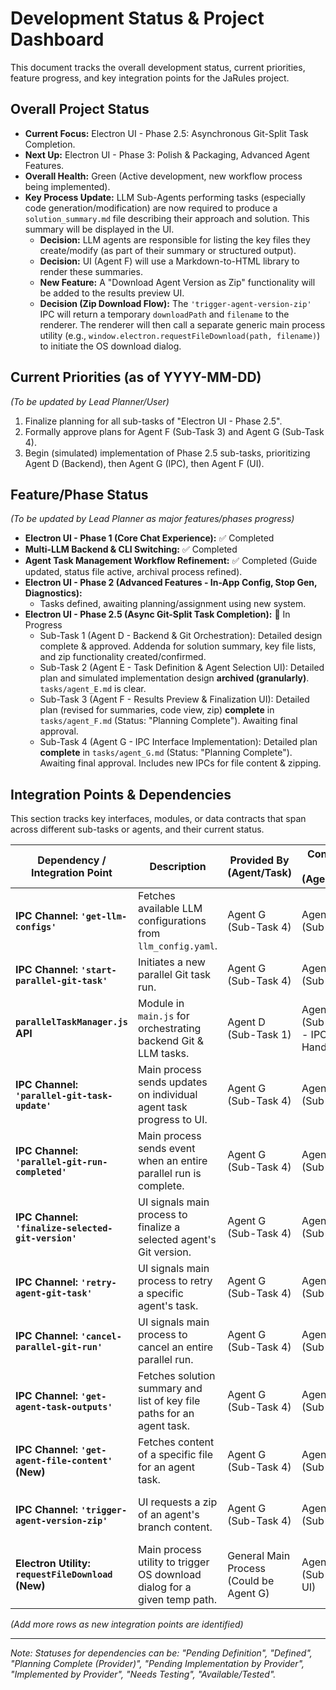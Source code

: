 # Development Status & Project Dashboard

This document tracks the overall development status, current priorities, feature progress, and key integration points for the JaRules project.

## Overall Project Status

*   **Current Focus:** Electron UI - Phase 2.5: Asynchronous Git-Split Task Completion.
*   **Next Up:** Electron UI - Phase 3: Polish & Packaging, Advanced Agent Features.
*   **Overall Health:** Green (Active development, new workflow process being implemented).
*   **Key Process Update:** LLM Sub-Agents performing tasks (especially code generation/modification) are now required to produce a `solution_summary.md` file describing their approach and solution. This summary will be displayed in the UI.
    *   **Decision:** LLM agents are responsible for listing the key files they create/modify (as part of their summary or structured output).
    *   **Decision:** UI (Agent F) will use a Markdown-to-HTML library to render these summaries.
    *   **New Feature:** A "Download Agent Version as Zip" functionality will be added to the results preview UI.
    *   **Decision (Zip Download Flow):** The `'trigger-agent-version-zip'` IPC will return a temporary `downloadPath` and `filename` to the renderer. The renderer will then call a separate generic main process utility (e.g., `window.electron.requestFileDownload(path, filename)`) to initiate the OS download dialog.


## Current Priorities (as of YYYY-MM-DD)
*(To be updated by Lead Planner/User)*

1.  Finalize planning for all sub-tasks of "Electron UI - Phase 2.5".
2.  Formally approve plans for Agent F (Sub-Task 3) and Agent G (Sub-Task 4).
3.  Begin (simulated) implementation of Phase 2.5 sub-tasks, prioritizing Agent D (Backend), then Agent G (IPC), then Agent F (UI).


## Feature/Phase Status

*(To be updated by Lead Planner as major features/phases progress)*

*   **Electron UI - Phase 1 (Core Chat Experience):** ✅ Completed
*   **Multi-LLM Backend & CLI Switching:** ✅ Completed
*   **Agent Task Management Workflow Refinement:** ✅ Completed (Guide updated, status file active, archival process refined).
*   **Electron UI - Phase 2 (Advanced Features - In-App Config, Stop Gen, Diagnostics):**
    *   Tasks defined, awaiting planning/assignment using new system.
*   **Electron UI - Phase 2.5 (Async Git-Split Task Completion):** 🔄 In Progress
    *   Sub-Task 1 (Agent D - Backend & Git Orchestration): Detailed design complete & approved. Addenda for solution summary, key file lists, and zip functionality created/confirmed.
    *   Sub-Task 2 (Agent E - Task Definition & Agent Selection UI): Detailed plan and simulated implementation design **archived (granularly)**. `tasks/agent_E.md` is clear.
    *   Sub-Task 3 (Agent F - Results Preview & Finalization UI): Detailed plan (revised for summaries, code view, zip) **complete** in `tasks/agent_F.md` (Status: "Planning Complete"). Awaiting final approval.
    *   Sub-Task 4 (Agent G - IPC Interface Implementation): Detailed plan **complete** in `tasks/agent_G.md` (Status: "Planning Complete"). Awaiting final approval. Includes new IPCs for file content & zipping.



## Integration Points & Dependencies

This section tracks key interfaces, modules, or data contracts that span across different sub-tasks or agents, and their current status.

| Dependency / Integration Point             | Description                                                                 | Provided By (Agent/Task) | Consumed By (Agent/Task)         | Status                                        | Notes                                                                 |
|--------------------------------------------|-----------------------------------------------------------------------------|--------------------------|----------------------------------|-----------------------------------------------|-----------------------------------------------------------------------|
| **IPC Channel: `'get-llm-configs'`**       | Fetches available LLM configurations from `llm_config.yaml`.                | Agent G (Sub-Task 4)     | Agent E (Sub-Task 2)             | Planning Complete (Agent G)  | Agent E's UI plan (archived) details payload. |
| **IPC Channel: `'start-parallel-git-task'`** | Initiates a new parallel Git task run.                                      | Agent G (Sub-Task 4)     | Agent E (Sub-Task 2)             | Planning Complete (Agent G)  | Agent E's UI plan (archived) details payload. Backend by Agent D (Sub-Task 1).   |
| **`parallelTaskManager.js` API**           | Module in `main.js` for orchestrating backend Git & LLM tasks.              | Agent D (Sub-Task 1)     | Agent G (Sub-Task 4 - IPC Handlers) | Design Complete by Prov. Addenda for summary, key files, & zip. | Agent G will write IPC handlers that call this API.                     |
| **IPC Channel: `'parallel-git-task-update'`**| Main process sends updates on individual agent task progress to UI.         | Agent G (Sub-Task 4)     | Agent F (Sub-Task 3)             | Planning Complete (Agent G)  | Payload defined in `IMPLEMENTATION_GUIDE.md`. Originated by Agent D. **"Completed" status payload to include `solutionSummary` content and `keyFilePaths` list.**    |
| **IPC Channel: `'parallel-git-run-completed'`**| Main process sends event when an entire parallel run is complete.           | Agent G (Sub-Task 4)     | Agent F (Sub-Task 3)             | Planning Complete (Agent G)  | Payload defined in `IMPLEMENTATION_GUIDE.md`. Originated by Agent D.    |
| **IPC Channel: `'finalize-selected-git-version'`**| UI signals main process to finalize a selected agent's Git version.     | Agent G (Sub-Task 4)     | Agent F (Sub-Task 3)             | Planning Complete (Agent G)  | Backend by Agent D.                                                   |
| **IPC Channel: `'retry-agent-git-task'`**  | UI signals main process to retry a specific agent's task.                 | Agent G (Sub-Task 4)     | Agent F (Sub-Task 3)             | Planning Complete (Agent G)  | Backend by Agent D.                                                   |
| **IPC Channel: `'cancel-parallel-git-run'`**| UI signals main process to cancel an entire parallel run.                 | Agent G (Sub-Task 4)     | Agent F (Sub-Task 3)             | Planning Complete (Agent G)  | Backend by Agent D.                                                   |
| **IPC Channel: `'get-agent-task-outputs'`** | Fetches solution summary and list of key file paths for an agent task.      | Agent G (Sub-Task 4)     | Agent F (Sub-Task 3)             | Planning Complete (Agent G) | Returns `{ success, solutionSummary?, keyFilePaths?, error? }`. Backend by Agent D. |
| **IPC Channel: `'get-agent-file-content'` (New)** | Fetches content of a specific file for an agent task.                     | Agent G (Sub-Task 4)     | Agent F (Sub-Task 3)             | Planning Complete (Agent G) | Args `{ runId, agentId, filePath }`. Returns `{ success, content?, error? }`. Backend by Agent D. |
| **IPC Channel: `'trigger-agent-version-zip'`** | UI requests a zip of an agent's branch content.                           | Agent G (Sub-Task 4)     | Agent F (Sub-Task 3)             | Planning Complete (Agent G) | Returns `{ success, downloadPath?, filename?, error? }`. Renderer then calls `requestFileDownload`. Backend zipping by Agent D. |
| **Electron Utility: `requestFileDownload` (New)** | Main process utility to trigger OS download dialog for a given temp path. | General Main Process (Could be Agent G) | Agent F (Sub-Task 3 UI) | Definition Confirmed; Pending Implementation | Exposed via `preload.js` (e.g., `window.electron.requestFileDownload(path, filename)`). Handles temp file cleanup. |


*(Add more rows as new integration points are identified)*

---
*Note: Statuses for dependencies can be: "Pending Definition", "Defined", "Planning Complete (Provider)", "Pending Implementation by Provider", "Implemented by Provider", "Needs Testing", "Available/Tested".*
